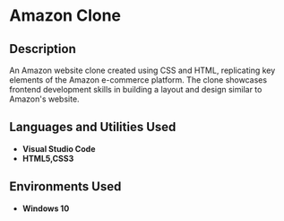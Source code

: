 <h1>Amazon Clone</h1>



<h2>Description</h2>
An Amazon website clone created using CSS and HTML, replicating key elements of the Amazon e-commerce platform. The clone showcases frontend development skills in building a layout and design similar to Amazon's website.
<br />


<h2>Languages and Utilities Used</h2>

- <b>Visual Studio Code</b> 
- <b>HTML5,CSS3</b>

<h2>Environments Used </h2>

- <b>Windows 10</b> 



